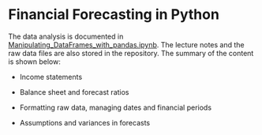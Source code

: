# Financial Forecasting in Python

The data analysis is documented in [Manipulating_DataFrames_with_pandas.ipynb](https://github.com/iDataist/Financial-Forecasting-in-Python/blob/master/Financial_Forecasting_in_Python.ipynb). The lecture notes and the raw data files are also stored in the repository. The summary of the content is shown below:

- Income statements

- Balance sheet and forecast ratios

- Formatting raw data, managing dates and financial periods

- Assumptions and variances in forecasts
